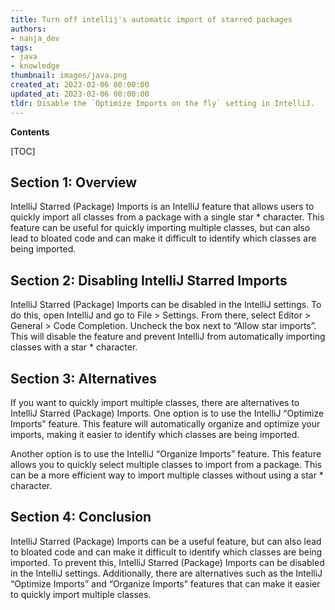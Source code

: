 ```yaml
---
title: Turn off intellij's automatic import of starred packages
authors:
- nanja_dev
tags:
- java
- knowledge
thumbnail: images/java.png
created_at: 2023-02-06 00:00:00
updated_at: 2023-02-06 00:00:00
tldr: Disable the `Optimize Imports on the fly` setting in IntelliJ.
---
```


**Contents**

[TOC]

## Section 1: Overview
IntelliJ Starred (Package) Imports is an IntelliJ feature that allows users to quickly import all classes from a package with a single star * character. This feature can be useful for quickly importing multiple classes, but can also lead to bloated code and can make it difficult to identify which classes are being imported.

## Section 2: Disabling IntelliJ Starred Imports
IntelliJ Starred (Package) Imports can be disabled in the IntelliJ settings. To do this, open IntelliJ and go to File > Settings. From there, select Editor > General > Code Completion. Uncheck the box next to “Allow star imports”. This will disable the feature and prevent IntelliJ from automatically importing classes with a star * character.

## Section 3: Alternatives
If you want to quickly import multiple classes, there are alternatives to IntelliJ Starred (Package) Imports. One option is to use the IntelliJ “Optimize Imports” feature. This feature will automatically organize and optimize your imports, making it easier to identify which classes are being imported.

Another option is to use the IntelliJ “Organize Imports” feature. This feature allows you to quickly select multiple classes to import from a package. This can be a more efficient way to import multiple classes without using a star * character.

## Section 4: Conclusion
IntelliJ Starred (Package) Imports can be a useful feature, but can also lead to bloated code and can make it difficult to identify which classes are being imported. To prevent this, IntelliJ Starred (Package) Imports can be disabled in the IntelliJ settings. Additionally, there are alternatives such as the IntelliJ “Optimize Imports” and “Organize Imports” features that can make it easier to quickly import multiple classes.

